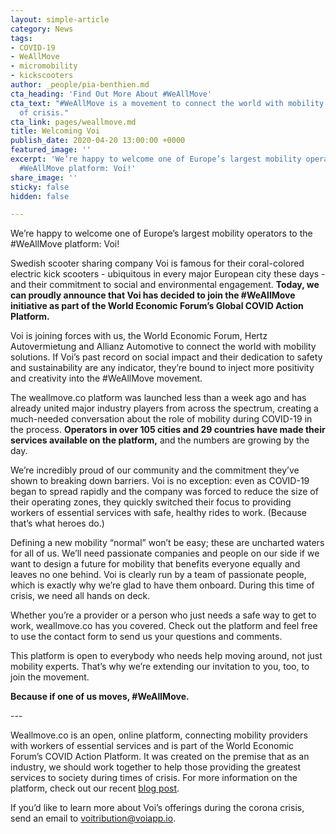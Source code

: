 ```yaml
---
layout: simple-article
category: News
tags:
- COVID-19
- WeAllMove
- micromobility
- kickscooters
author: _people/pia-benthien.md
cta_heading: 'Find Out More About #WeAllMove'
cta_text: "#WeAllMove is a movement to connect the world with mobility during a time
  of crisis."
cta_link: pages/weallmove.md
title: Welcoming Voi
publish_date: 2020-04-20 13:00:00 +0000
featured_image: ''
excerpt: 'We’re happy to welcome one of Europe’s largest mobility operators to the
  #WeAllMove platform: Voi!'
share_image: ''
sticky: false
hidden: false

---
```

We’re happy to welcome one of Europe’s largest mobility operators to the #WeAllMove platform: Voi!

Swedish scooter sharing company Voi is famous for their coral-colored electric kick scooters - ubiquitous in every major European city these days - and their commitment to social and environmental engagement. **Today, we can proudly announce that Voi has decided to join the #WeAllMove initiative as part of the World Economic Forum’s Global COVID Action Platform.** 

Voi is joining forces with us, the World Economic Forum, Hertz Autovermietung and Allianz Automotive to connect the world with mobility solutions. If Voi’s past record on social impact and their dedication to safety and sustainability are any indicator, they’re bound to inject more positivity and creativity into the #WeAllMove movement. 

The weallmove.co platform was launched less than a week ago and has already united major industry players from across the spectrum, creating a much-needed conversation about the role of mobility during COVID-19 in the process. **Operators in over 105 cities and 29 countries have made their services available on the platform,** and the numbers are growing by the day.  

We’re incredibly proud of our community and the commitment they’ve shown to breaking down barriers. Voi is no exception: even as COVID-19 began to spread rapidly and the company was forced to reduce the size of their operating zones, they quickly switched their focus to providing workers of essential services with safe, healthy rides to work. (Because that’s what heroes do.)

Defining a new mobility “normal” won’t be easy; these are uncharted waters for all of us. We’ll need passionate companies and people on our side if we want to design a future for mobility that benefits everyone equally and leaves no one behind. Voi is clearly run by a team of passionate people, which is exactly why we’re glad to have them onboard. During this time of crisis, we need all hands on deck.

Whether you’re a provider or a person who just needs a safe way to get to work, weallmove.co has you covered. Check out the platform and feel free to use the contact form to send us your questions and comments. 

This platform is open to everybody who needs help moving around, not just mobility experts. That’s why we’re extending our invitation to you, too, to join the movement. 

**Because if one of us moves, #WeAllMove.**

\---

Weallmove.co is an open, online platform, connecting mobility providers with workers of essential services and is part of the World Economic Forum’s COVID Action Platform. It was created on the premise that as an industry, we should work together to help those providing the greatest services to society during times of crisis. For more information on the platform, check out our recent [blog post](https://www.wundermobility.com/blog/from-moving-people-to-starting-a-movement). 

If you’d like to learn more about Voi’s offerings during the corona crisis, send an email to voitribution@voiapp.io.